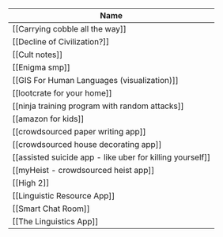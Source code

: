 ﻿Name|
-|
[[Carrying cobble all the way]]|,
[[Decline of Civilization?]]|,
[[Cult notes]]|,
[[Enigma smp]]|,
[[GIS For Human Languages (visualization)]]|
[[lootcrate for your home]]|,
[[ninja training program with random attacks]]|,
[[amazon for kids]]|,
[[crowdsourced paper writing app]]|,
[[crowdsourced house decorating app]]|,
[[assisted suicide app - like uber for killing yourself]]|,
[[myHeist - crowdsourced heist app]]|,
[[High 2]]|
[[Linguistic Resource App]]|
[[Smart Chat Room]]|
[[The Linguistics App]]|